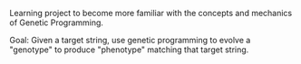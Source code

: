 Learning project to become more familiar with the concepts and mechanics of Genetic Programming.

Goal: Given a target string, use genetic programming to evolve a "genotype" to produce "phenotype" matching that target string.